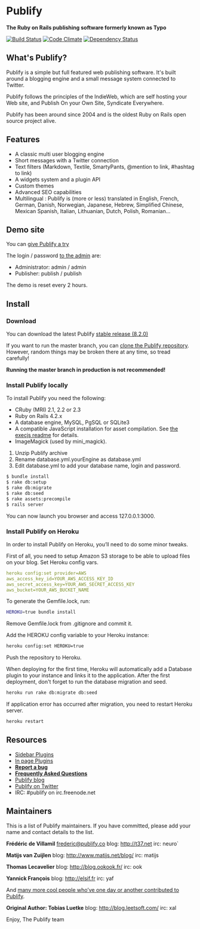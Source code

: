 # Publify

**The Ruby on Rails publishing software formerly known as Typo**

[![Build Status](https://travis-ci.org/publify/publify.png?branch=master)](https://travis-ci.org/publify/publify)
[![Code Climate](https://codeclimate.com/github/publify/publify.png)](https://codeclimate.com/github/publify/publify)
[![Dependency Status](https://gemnasium.com/publify/publify.png)](https://gemnasium.com/publify/publify)

## What's Publify?

Publify is a simple but full featured web publishing software. It's built
around a blogging engine and a small message system connected to Twitter.

Publify follows the principles of the IndieWeb, which are self hosting your Web
site, and Publish On your Own Site, Syndicate Everywhere.

Publify has been around since 2004 and is the oldest Ruby on Rails open source
project alive.

## Features

- A classic multi user blogging engine
- Short messages with a Twitter connection
- Text filters (Markdown, Textile, SmartyPants, @mention to link, #hashtag to link)
- A widgets system and a plugin API
- Custom themes
- Advanced SEO capabilities
- Multilingual : Publify is (more or less) translated in English, French,
  German, Danish, Norwegian, Japanese, Hebrew, Simplified Chinese, Mexican
  Spanish, Italian, Lithuanian, Dutch, Polish, Romanian…

## Demo site

You can [give Publify a try](http://demo.publify.co)

The login / password [to the admin](http://demo.publify.co/admin)
are:

- Administrator: admin / admin
- Publisher: publish / publish

The demo is reset every 2 hours.

## Install

### Download

You can download the latest
Publify [stable release (8.2.0)](https://github.com/publify/publify/archive/v8.2.0.tar.gz)

If you want to run the master branch, you can [clone the Publify
repository](https://github.com/publify/publify.git). However, random things may
be broken there at any time, so tread carefully!

**Running the master branch in production is not recommended!**

### Install Publify locally

To install Publify you need the following:

- CRuby (MRI) 2.1, 2.2 or 2.3
- Ruby on Rails 4.2.x
- A database engine, MySQL, PgSQL or SQLite3
- A compatible JavaScript installation for asset compilation. See [the execjs
  readme](https://github.com/sstephenson/execjs#readme) for details.
- ImageMagick (used by mini_magick).

1.  Unzip Publify archive
2.  Rename database.yml.yourEngine as database.yml
3.  Edit database.yml to add your database name, login and password.

```bash
$ bundle install
$ rake db:setup
$ rake db:migrate
$ rake db:seed
$ rake assets:precompile
$ rails server
```

You can now launch you browser and access 127.0.0.1:3000.

### Install Publify on Heroku

In order to install Publify on Heroku, you’ll need to do some minor tweaks.

First of all, you need to setup Amazon S3 storage to be able to upload files on
your blog. Set Heroku config vars.

```yaml
heroku config:set provider=AWS
aws_access_key_id=YOUR_AWS_ACCESS_KEY_ID
aws_secret_access_key=YOUR_AWS_SECRET_ACCESS_KEY
aws_bucket=YOUR_AWS_BUCKET_NAME
```

To generate the Gemfile.lock, run:
```bash
HEROKU=true bundle install
```

Remove Gemfile.lock from .gitignore and commit it.

Add the HEROKU config variable to your Heroku instance:

```bash
heroku config:set HEROKU=true
```

Push the repository to Heroku.

When deploying for the first time, Heroku will automatically add a Database
plugin to your instance and links it to the application. After the first
deployment, don't forget to run the database migration and seed.

```bash
heroku run rake db:migrate db:seed
```

If application error has occurred after migration, you need to restart Heroku server.

```bash
heroku restart
```

## Resources

- [Sidebar Plugins](https://github.com/publify/publify/wiki/Sidebar-plugins)
- [In page Plugins](https://github.com/publify/publify/wiki/In-Page-Plugins)
- [**Report a bug**](https://github.com/publify/publify/issues)
- [**Frequently Asked Questions**](https://github.com/publify/publify/wiki/frequently-asked-questions)
- [Publify blog](http://blog.publify.co)
- [Publify on Twitter](https://twitter.com/getpublify)
- IRC: \#publify on irc.freenode.net

## Maintainers

This is a list of Publify maintainers. If you have committed, please add
your name and contact details to the list.

**Frédéric de Villamil** <frederic@publify.co>
blog: http://t37.net
irc: neuro`

**Matijs van Zuijlen**
blog: http://www.matijs.net/blog/
irc: matijs

**Thomas Lecavelier**
blog: http://blog.ookook.fr/
irc: ook

**Yannick François**
blog: http://elsif.fr
irc: yaf

And [many more cool people who’ve one day or another contributed to
Publify](https://github.com/publify/publify/graphs/contributors).

**Original Author: Tobias Luetke**
blog: http://blog.leetsoft.com/
irc: xal

Enjoy,
The Publify team
